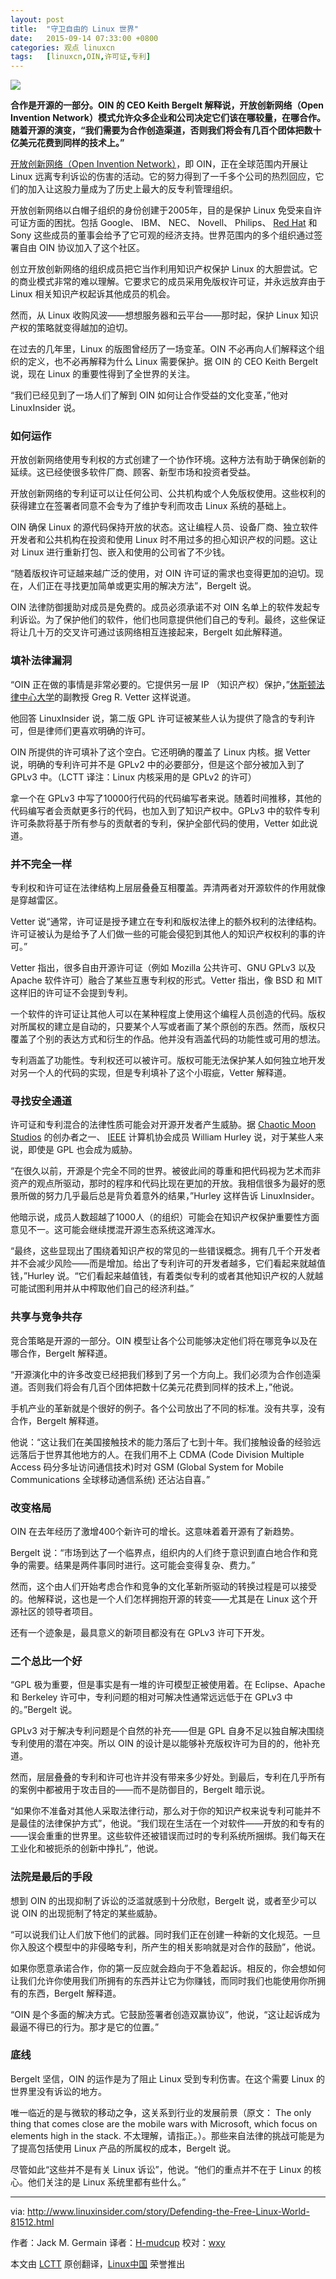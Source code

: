```yaml
---
layout: post
title:	"守卫自由的 Linux 世界"
date:	2015-09-14 07:33:00 +0800 
categories:	观点 linuxcn 
tags:	[linuxcn,OIN,许可证,专利]
---
```



![](/Asserts/Images/album/201509/13/224536dw7ot7jjt4ldic7h.jpg)


**合作是开源的一部分。OIN 的 CEO Keith Bergelt 解释说，开放创新网络（Open Invention Network）模式允许众多企业和公司决定它们该在哪较量，在哪合作。随着开源的演变，“我们需要为合作创造渠道，否则我们将会有几百个团体把数十亿美元花费到同样的技术上。”**


[开放创新网络（Open Invention Network）](http://www.openinventionnetwork.com/)，即 OIN，正在全球范围内开展让 Linux 远离专利诉讼的伤害的活动。它的努力得到了一千多个公司的热烈回应，它们的加入让这股力量成为了历史上最大的反专利管理组织。


开放创新网络以白帽子组织的身份创建于2005年，目的是保护 Linux 免受来自许可证方面的困扰。包括 Google、 IBM、 NEC、 Novell、 Philips、 [Red Hat](http://www.redhat.com/) 和 Sony 这些成员的董事会给予了它可观的经济支持。世界范围内的多个组织通过签署自由 OIN 协议加入了这个社区。


创立开放创新网络的组织成员把它当作利用知识产权保护 Linux 的大胆尝试。它的商业模式非常的难以理解。它要求它的成员采用免版权许可证，并永远放弃由于 Linux 相关知识产权起诉其他成员的机会。


然而，从 Linux 收购风波——想想服务器和云平台——那时起，保护 Linux 知识产权的策略就变得越加的迫切。


在过去的几年里，Linux 的版图曾经历了一场变革。OIN 不必再向人们解释这个组织的定义，也不必再解释为什么 Linux 需要保护。据 OIN 的 CEO Keith Bergelt 说，现在 Linux 的重要性得到了全世界的关注。


“我们已经见到了一场人们了解到 OIN 如何让合作受益的文化变革，”他对 LinuxInsider 说。


### 如何运作


开放创新网络使用专利权的方式创建了一个协作环境。这种方法有助于确保创新的延续。这已经使很多软件厂商、顾客、新型市场和投资者受益。


开放创新网络的专利证可以让任何公司、公共机构或个人免版权使用。这些权利的获得建立在签署者同意不会专为了维护专利而攻击 Linux 系统的基础上。


OIN 确保 Linux 的源代码保持开放的状态。这让编程人员、设备厂商、独立软件开发者和公共机构在投资和使用 Linux 时不用过多的担心知识产权的问题。这让对 Linux 进行重新打包、嵌入和使用的公司省了不少钱。


“随着版权许可证越来越广泛的使用，对 OIN 许可证的需求也变得更加的迫切。现在，人们正在寻找更加简单或更实用的解决方法”，Bergelt 说。


OIN 法律防御援助对成员是免费的。成员必须承诺不对 OIN 名单上的软件发起专利诉讼。为了保护他们的软件，他们也同意提供他们自己的专利。最终，这些保证将让几十万的交叉许可通过该网络相互连接起来，Bergelt 如此解释道。


### 填补法律漏洞


“OIN 正在做的事情是非常必要的。它提供另一层 IP （知识产权）保护，”[休斯顿法律中心大学](http://www.law.uh.edu/)的副教授 Greg R. Vetter 这样说道。


他回答 LinuxInsider 说，第二版 GPL 许可证被某些人认为提供了隐含的专利许可，但是律师们更喜欢明确的许可。


OIN 所提供的许可填补了这个空白。它还明确的覆盖了 Linux 内核。据 Vetter 说，明确的专利许可并不是 GPLv2 中的必要部分，但是这个部分被加入到了 GPLv3 中。（LCTT 译注：Linux 内核采用的是 GPLv2 的许可）


拿一个在 GPLv3 中写了10000行代码的代码编写者来说。随着时间推移，其他的代码编写者会贡献更多行的代码，也加入到了知识产权中。GPLv3 中的软件专利许可条款将基于所有参与的贡献者的专利，保护全部代码的使用，Vetter 如此说道。


### 并不完全一样


专利权和许可证在法律结构上层层叠叠互相覆盖。弄清两者对开源软件的作用就像是穿越雷区。


Vetter 说“通常，许可证是授予建立在专利和版权法律上的额外权利的法律结构。许可证被认为是给予了人们做一些的可能会侵犯到其他人的知识产权权利的事的许可。”


Vetter 指出，很多自由开源许可证（例如 Mozilla 公共许可、GNU GPLv3 以及 Apache 软件许可）融合了某些互惠专利权的形式。Vetter 指出，像 BSD 和 MIT 这样旧的许可证不会提到专利。


一个软件的许可证让其他人可以在某种程度上使用这个编程人员创造的代码。版权对所属权的建立是自动的，只要某个人写或者画了某个原创的东西。然而，版权只覆盖了个别的表达方式和衍生的作品。他并没有涵盖代码的功能性或可用的想法。


专利涵盖了功能性。专利权还可以被许可。版权可能无法保护某人如何独立地开发对另一个人的代码的实现，但是专利填补了这个小瑕疵，Vetter 解释道。


### 寻找安全通道


许可证和专利混合的法律性质可能会对开源开发者产生威胁。据 [Chaotic Moon Studios](http://www.chaoticmoon.com/) 的创办者之一、 [IEEE](http://www.ieee.org/) 计算机协会成员 William Hurley 说，对于某些人来说，即使是 GPL 也会成为威胁。


“在很久以前，开源是个完全不同的世界。被彼此间的尊重和把代码视为艺术而非资产的观点所驱动，那时的程序和代码比现在更加的开放。我相信很多为最好的愿景所做的努力几乎最后总是背负着意外的结果，”Hurley 这样告诉 LinuxInsider。


他暗示说，成员人数超越了1000人（的组织）可能会在知识产权保护重要性方面意见不一。这可能会继续搅混开源生态系统这滩浑水。


“最终，这些显现出了围绕着知识产权的常见的一些错误概念。拥有几千个开发者并不会减少风险——而是增加。给出了专利许可的开发者越多，它们看起来就越值钱，”Hurley 说。“它们看起来越值钱，有着类似专利的或者其他知识产权的人就越可能试图利用并从中榨取他们自己的经济利益。”


### 共享与竞争共存


竞合策略是开源的一部分。OIN 模型让各个公司能够决定他们将在哪竞争以及在哪合作，Bergelt 解释道。


“开源演化中的许多改变已经把我们移到了另一个方向上。我们必须为合作创造渠道。否则我们将会有几百个团体把数十亿美元花费到同样的技术上，”他说。


手机产业的革新就是个很好的例子。各个公司放出了不同的标准。没有共享，没有合作，Bergelt 解释道。


他说：“这让我们在美国接触技术的能力落后了七到十年。我们接触设备的经验远远落后于世界其他地方的人。在我们用不上 CDMA (Code Division Multiple Access 码分多址访问通信技术)时对 GSM (Global System for Mobile Communications 全球移动通信系统) 还沾沾自喜。”


### 改变格局


OIN 在去年经历了激增400个新许可的增长。这意味着着开源有了新趋势。


Bergelt 说：“市场到达了一个临界点，组织内的人们终于意识到直白地合作和竞争的需要。结果是两件事同时进行。这可能会变得复杂、费力。”


然而，这个由人们开始考虑合作和竞争的文化革新所驱动的转换过程是可以接受的。他解释说，这也是一个人们怎样拥抱开源的转变——尤其是在 Linux 这个开源社区的领导者项目。


还有一个迹象是，最具意义的新项目都没有在 GPLv3 许可下开发。


### 二个总比一个好


“GPL 极为重要，但是事实是有一堆的许可模型正被使用着。在 Eclipse、Apache 和 Berkeley 许可中，专利问题的相对可解决性通常远远低于在 GPLv3 中的。”Bergelt 说。


GPLv3 对于解决专利问题是个自然的补充——但是 GPL 自身不足以独自解决围绕专利使用的潜在冲突。所以 OIN 的设计是以能够补充版权许可为目的的，他补充道。


然而，层层叠叠的专利和许可也许并没有带来多少好处。到最后，专利在几乎所有的案例中都被用于攻击目的——而不是防御目的，Bergelt 暗示说。


“如果你不准备对其他人采取法律行动，那么对于你的知识产权来说专利可能并不是最佳的法律保护方式”，他说。“我们现在生活在一个对软件——开放的和专有的——误会重重的世界里。这些软件还被错误而过时的专利系统所捆绑。我们每天在工业化和被扼杀的创新中挣扎”，他说。


### 法院是最后的手段


想到 OIN 的出现抑制了诉讼的泛滥就感到十分欣慰，Bergelt 说，或者至少可以说 OIN 的出现扼制了特定的某些威胁。


“可以说我们让人们放下他们的武器。同时我们正在创建一种新的文化规范。一旦你入股这个模型中的非侵略专利，所产生的相关影响就是对合作的鼓励”，他说。


如果你愿意承诺合作，你的第一反应就会趋向于不急着起诉。相反的，你会想如何让我们允许你使用我们所拥有的东西并让它为你赚钱，而同时我们也能使用你所拥有的东西，Bergelt 解释道。


“OIN 是个多面的解决方式。它鼓励签署者创造双赢协议”，他说，“这让起诉成为最逼不得已的行为。那才是它的位置。”


### 底线


Bergelt 坚信，OIN 的运作是为了阻止 Linux 受到专利伤害。在这个需要 Linux 的世界里没有诉讼的地方。


唯一临近的是与微软的移动之争，这关系到行业的发展前景（原文： The only thing that comes close are the mobile wars with Microsoft, which focus on elements high in the stack. 不太理解，请指正。）。那些来自法律的挑战可能是为了提高包括使用 Linux 产品的所属权的成本，Bergelt 说。


尽管如此“这些并不是有关 Linux 诉讼”，他说。“他们的重点并不在于 Linux 的核心。他们关注的是 Linux 系统里都有些什么。”




---


via: <http://www.linuxinsider.com/story/Defending-the-Free-Linux-World-81512.html>


作者：Jack M. Germain 译者：[H-mudcup](https://github.com/H-mudcup) 校对：[wxy](https://github.com/wxy)


本文由 [LCTT](https://github.com/LCTT/TranslateProject) 原创翻译，[Linux中国](http://linux.cn/) 荣誉推出
